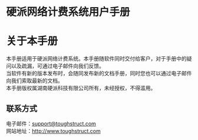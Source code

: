 # 硬派网络计费系统用户手册

#  关于本手册

本手册适用于硬派网络计费系统。本手册随软件同时交付给客户，对于手册中的疑问以及疏漏，可通过电子邮件向我们反馈。  
当软件有新的版本发布时，会随同发布新的文档手册，同时您也可以通过电子邮件向我们索取最新的文档。  
本手册版权属湖南硬派科技有限公司所有，未经授权，不得滥用。

## 联系方式

电子邮件：support@toughstruct.com  
网站地址：http://www.toughstruct.com